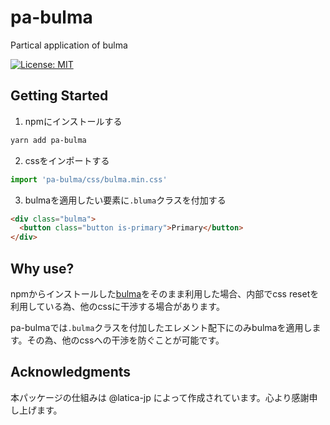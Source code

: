 # pa-bulma

Partical application of bulma

[![License: MIT](https://img.shields.io/badge/License-MIT-yellow.svg)](https://opensource.org/licenses/MIT)

## Getting Started

1. npmにインストールする

```sh
yarn add pa-bulma
```

2. cssをインポートする

```js
import 'pa-bulma/css/bulma.min.css'
```

3. bulmaを適用したい要素に`.bluma`クラスを付加する

```html
<div class="bulma">
  <button class="button is-primary">Primary</button>
</div>
```

## Why use?

npmからインストールした[bulma](https://www.npmjs.com/package/bulma)をそのまま利用した場合、内部でcss resetを利用している為、他のcssに干渉する場合があります。

pa-bulmaでは`.bulma`クラスを付加したエレメント配下にのみbulmaを適用します。その為、他のcssへの干渉を防ぐことが可能です。

## Acknowledgments

本パッケージの仕組みは @latica-jp によって作成されています。心より感謝申し上げます。
